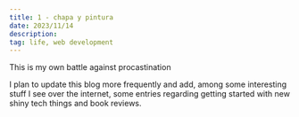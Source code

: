 ```yaml
---
title: 1 - chapa y pintura
date: 2023/11/14
description:
tag: life, web development
---
```



This is my own battle against procastination

I plan to update this blog more frequently and add, among some interesting stuff I see over the internet, some entries regarding getting started with new shiny tech things and book reviews.